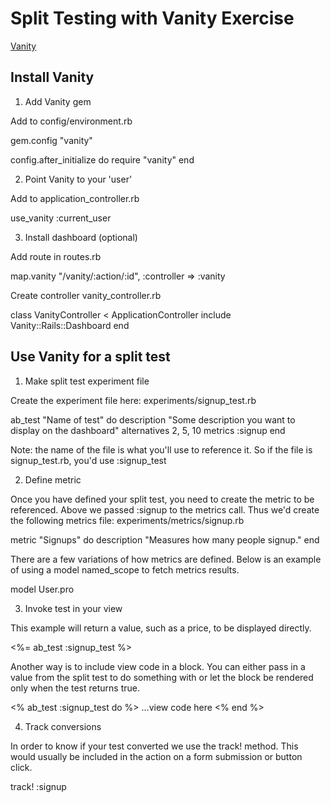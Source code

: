 # Split Testing with Vanity Exercise

[Vanity](http://vanity.labnotes.org)


## Install Vanity

1. Add Vanity gem  

Add to config/environment.rb

  gem.config "vanity"
  
  config.after_initialize do
    require "vanity"
  end


2. Point Vanity to your 'user'

Add to application_controller.rb  

  use_vanity :current_user


3. Install dashboard (optional)

Add route in routes.rb

  map.vanity "/vanity/:action/:id", :controller => :vanity


Create controller vanity_controller.rb

class VanityController < ApplicationController
  include Vanity::Rails::Dashboard
end



## Use Vanity for a split test

1. Make split test experiment file

Create the experiment file here: experiments/signup_test.rb
  
  ab_test "Name of test" do
    description "Some description you want to display on the dashboard"
    alternatives 2, 5, 10
    metrics :signup
  end


Note: the name of the file is what you'll use to reference it.  So if the file is signup_test.rb, you'd use :signup_test

2. Define metric

Once you have defined your split test, you need to create the metric to be referenced.  Above we passed :signup to the metrics call.  Thus we'd create the following metrics file:
experiments/metrics/signup.rb
  
  metric "Signups" do
    description "Measures how many people signup."
  end


There are a few variations of how metrics are defined.  Below is an example of using a model named_scope to fetch metrics results.

  model User.pro


3. Invoke test in your view

This example will return a value, such as a price, to be displayed directly.

<%= ab_test :signup_test %>


Another way is to include view code in a block. You can either pass in a value from the split test to do something with or let the block be rendered only when the test returns true.

<% ab_test :signup_test do %>
 ...view code here
<% end %> 



4. Track conversions

In order to know if your test converted we use the track! method.  This would usually be included in the action on a form submission or button click.

track! :signup



